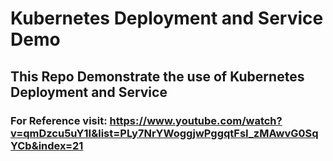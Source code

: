 # Kubernetes Deployment and Service Demo
## This Repo Demonstrate the use of Kubernetes Deployment and Service
### For Reference visit: https://www.youtube.com/watch?v=qmDzcu5uY1I&list=PLy7NrYWoggjwPggqtFsI_zMAwvG0SqYCb&index=21
